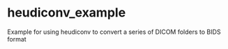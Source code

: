 # heudiconv_example
Example for using heudiconv to convert a series of DICOM folders to BIDS format
